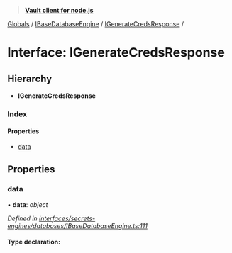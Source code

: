 > **[Vault client for node.js](../README.md)**

[Globals](../globals.md) / [IBaseDatabaseEngine](../modules/ibasedatabaseengine.md) / [IGenerateCredsResponse](ibasedatabaseengine.igeneratecredsresponse.md) /

# Interface: IGenerateCredsResponse

## Hierarchy

* **IGenerateCredsResponse**

### Index

#### Properties

* [data](ibasedatabaseengine.igeneratecredsresponse.md#data)

## Properties

###  data

• **data**: *object*

*Defined in [interfaces/secrets-engines/databases/IBaseDatabaseEngine.ts:111](https://github.com/theogravity/vault-tacular/blob/2b2acb5/src/interfaces/secrets-engines/databases/IBaseDatabaseEngine.ts#L111)*

#### Type declaration: